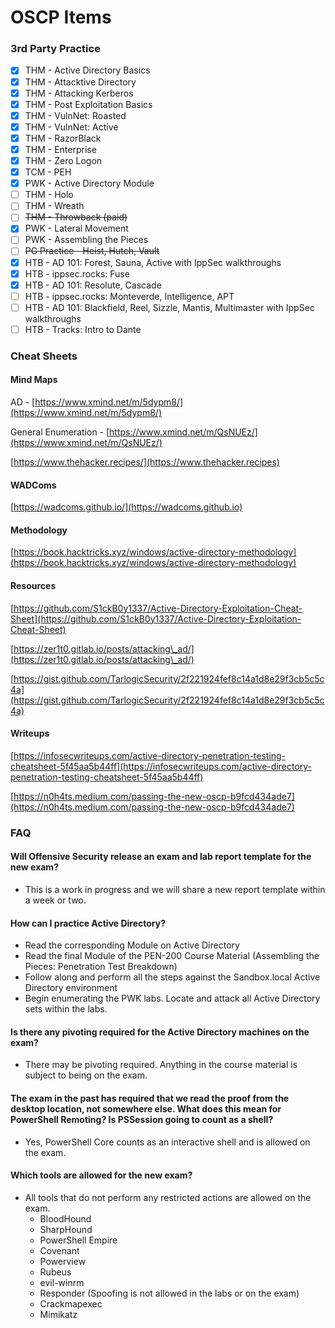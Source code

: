 # OSCP Items

### 3rd Party Practice

* [x] THM - Active Directory Basics&#x20;
* [x] THM - Attacktive Directory&#x20;
* [x] THM - Attacking Kerberos&#x20;
* [x] THM - Post Exploitation Basics&#x20;
* [x] THM - VulnNet: Roasted
* [x] THM - VulnNet: Active
* [x] THM - RazorBlack
* [x] THM - Enterprise
* [x] THM - Zero Logon
* [x] TCM - PEH
* [x] PWK - Active Directory Module
* [ ] THM - Holo
* [ ] THM - Wreath
* [ ] ~~THM - Throwback (paid)~~
* [x] PWK - Lateral Movement
* [ ] PWK - Assembling the Pieces
* [ ] ~~PG Practice - Heist, Hutch, Vault~~&#x20;
* [x] HTB - AD 101: Forest, Sauna, Active with IppSec walkthroughs
* [x] HTB - ippsec.rocks: Fuse
* [x] HTB - AD 101: Resolute, Cascade
* [ ] HTB - ippsec.rocks: Monteverde, Intelligence, APT
* [ ] HTB - AD 101: Blackfield, Reel, Sizzle, Mantis, Multimaster with IppSec walkthroughs
* [ ] HTB - Tracks: Intro to Dante

### Cheat Sheets

#### Mind Maps

AD - [https://www.xmind.net/m/5dypm8/](https://www.xmind.net/m/5dypm8/)

General Enumeration - [https://www.xmind.net/m/QsNUEz/](https://www.xmind.net/m/QsNUEz/)

[https://www.thehacker.recipes/](https://www.thehacker.recipes)

#### WADComs

[https://wadcoms.github.io/](https://wadcoms.github.io)

#### Methodology

[https://book.hacktricks.xyz/windows/active-directory-methodology](https://book.hacktricks.xyz/windows/active-directory-methodology)

#### Resources

[https://github.com/S1ckB0y1337/Active-Directory-Exploitation-Cheat-Sheet](https://github.com/S1ckB0y1337/Active-Directory-Exploitation-Cheat-Sheet)

[https://zer1t0.gitlab.io/posts/attacking\_ad/](https://zer1t0.gitlab.io/posts/attacking\_ad/)

[https://gist.github.com/TarlogicSecurity/2f221924fef8c14a1d8e29f3cb5c5c4a](https://gist.github.com/TarlogicSecurity/2f221924fef8c14a1d8e29f3cb5c5c4a)

#### Writeups

[https://infosecwriteups.com/active-directory-penetration-testing-cheatsheet-5f45aa5b44ff](https://infosecwriteups.com/active-directory-penetration-testing-cheatsheet-5f45aa5b44ff)

[https://n0h4ts.medium.com/passing-the-new-oscp-b9fcd434ade7](https://n0h4ts.medium.com/passing-the-new-oscp-b9fcd434ade7)

### FAQ

#### Will Offensive Security release an exam and lab report template for the new exam?

* This is a work in progress and we will share a new report template within a week or two.

#### How can I practice Active Directory?

* Read the corresponding Module on Active Directory&#x20;
* Read the final Module of the PEN-200 Course Material (Assembling the Pieces: Penetration Test Breakdown)
* Follow along and perform all the steps against the Sandbox.local Active Directory environment
* Begin enumerating the PWK labs. Locate and attack all Active Directory sets within the labs.

#### Is there any pivoting required for the Active Directory machines on the exam?

* There may be pivoting required. Anything in the course material is subject to being on the exam.

#### The exam in the past has required that we read the proof from the desktop location, not somewhere else. What does this mean for PowerShell Remoting? Is PSSession going to count as a shell?

* Yes, PowerShell Core counts as an interactive shell and is allowed on the exam.

#### Which tools are allowed for the new exam?

* All tools that do not perform any restricted actions are allowed on the exam.
  * BloodHound
  * SharpHound
  * PowerShell Empire
  * Covenant&#x20;
  * Powerview
  * Rubeus
  * evil-winrm
  * Responder (Spoofing is not allowed in the labs or on the exam)
  * Crackmapexec
  * Mimikatz
